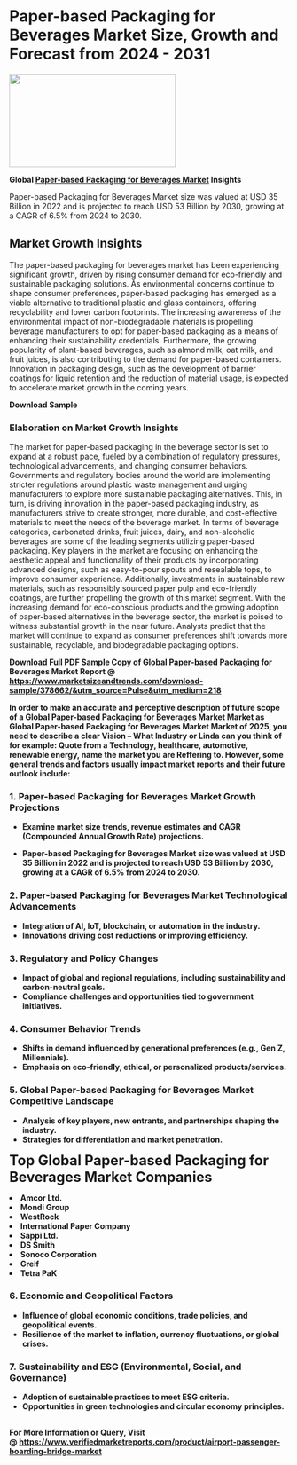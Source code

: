 <H1>Paper-based Packaging for Beverages Market Size, Growth and Forecast from 2024 - 2031</H1><img class="aligncenter size-medium wp-image-584254" src="https://thirdeyenews.in/wp-content/uploads/2024/09/Global-Market-Research-300x168.jpeg" alt="" width="300" height="168" /><p><strong>Global&nbsp;<a href="https://www.marketsizeandtrends.com/download-sample/378662/&amp;utm_source=Pulse&amp;utm_medium=218">Paper-based Packaging for Beverages Market</a> Insights</strong></p><p>Paper-based Packaging for Beverages Market size was valued at USD 35 Billion in 2022 and is projected to reach USD 53 Billion by 2030, growing at a CAGR of 6.5% from 2024 to 2030.</p><p><h2>Market Growth Insights</h2> The paper-based packaging for beverages market has been experiencing significant growth, driven by rising consumer demand for eco-friendly and sustainable packaging solutions. As environmental concerns continue to shape consumer preferences, paper-based packaging has emerged as a viable alternative to traditional plastic and glass containers, offering recyclability and lower carbon footprints. The increasing awareness of the environmental impact of non-biodegradable materials is propelling beverage manufacturers to opt for paper-based packaging as a means of enhancing their sustainability credentials. Furthermore, the growing popularity of plant-based beverages, such as almond milk, oat milk, and fruit juices, is also contributing to the demand for paper-based containers. Innovation in packaging design, such as the development of barrier coatings for liquid retention and the reduction of material usage, is expected to accelerate market growth in the coming years. <p><strong>Download Sample</strong></p> <h3>Elaboration on Market Growth Insights</h3> The market for paper-based packaging in the beverage sector is set to expand at a robust pace, fueled by a combination of regulatory pressures, technological advancements, and changing consumer behaviors. Governments and regulatory bodies around the world are implementing stricter regulations around plastic waste management and urging manufacturers to explore more sustainable packaging alternatives. This, in turn, is driving innovation in the paper-based packaging industry, as manufacturers strive to create stronger, more durable, and cost-effective materials to meet the needs of the beverage market. In terms of beverage categories, carbonated drinks, fruit juices, dairy, and non-alcoholic beverages are some of the leading segments utilizing paper-based packaging. Key players in the market are focusing on enhancing the aesthetic appeal and functionality of their products by incorporating advanced designs, such as easy-to-pour spouts and resealable tops, to improve consumer experience. Additionally, investments in sustainable raw materials, such as responsibly sourced paper pulp and eco-friendly coatings, are further propelling the growth of this market segment. With the increasing demand for eco-conscious products and the growing adoption of paper-based alternatives in the beverage sector, the market is poised to witness substantial growth in the near future. Analysts predict that the market will continue to expand as consumer preferences shift towards more sustainable, recyclable, and biodegradable packaging options. <p><strong></p><p><span class=""><strong>Download Full PDF Sample Copy of Global Paper-based Packaging for Beverages Market Report</strong> @ <a href="https://www.marketsizeandtrends.com/download-sample/378662/&amp;utm_source=Pulse&amp;utm_medium=218" target="_blank">https://www.marketsizeandtrends.com/download-sample/378662/&amp;utm_source=Pulse&amp;utm_medium=218</a></span></p><p>In order to make an accurate and perceptive description of future scope of a Global&nbsp;Paper-based Packaging for Beverages Market Market as Global&nbsp;Paper-based Packaging for Beverages Market Market of 2025, you need to describe a clear Vision &ndash; What Industry or Linda can you think of for example: Quote from a Technology, healthcare, automotive, renewable energy, name the market you are Reffering to. However, some general trends and factors usually impact market reports and their future outlook include:</p><h3>1.&nbsp;<strong>Paper-based Packaging for Beverages Market Growth Projections</strong></h3><ul><li>Examine market size trends, revenue estimates and CAGR (Compounded Annual Growth Rate) projections.</li><li><p>Paper-based Packaging for Beverages Market size was valued at USD 35 Billion in 2022 and is projected to reach USD 53 Billion by 2030, growing at a CAGR of 6.5% from 2024 to 2030.</p></li></ul><h3>2.&nbsp;<strong>Paper-based Packaging for Beverages Market Technological Advancements</strong></h3><ul><li>Integration of AI, IoT, blockchain, or automation in the industry.</li><li>Innovations driving cost reductions or improving efficiency.</li></ul><h3>3.&nbsp;<strong>Regulatory and Policy Changes</strong></h3><ul><li>Impact of global and regional regulations, including sustainability and carbon-neutral goals.</li><li>Compliance challenges and opportunities tied to government initiatives.</li></ul><h3>4.&nbsp;<strong>Consumer Behavior Trends</strong></h3><ul><li>Shifts in demand influenced by generational preferences (e.g., Gen Z, Millennials).</li><li>Emphasis on eco-friendly, ethical, or personalized products/services.</li></ul><h3>5.&nbsp;<strong>Global Paper-based Packaging for Beverages Market Competitive Landscape</strong></h3><ul><li>Analysis of key players, new entrants, and partnerships shaping the industry.</li><li>Strategies for differentiation and market penetration.</li></ul><p data-pm-slice="1 1 []"><span style="color: inherit; font-family: inherit; font-size: 25px;">Top Global Paper-based Packaging for Beverages Market Companies</span></p><div class="" data-test-id=""><p><li>Amcor Ltd.</li><li> Mondi Group</li><li> WestRock</li><li> International Paper Company</li><li> Sappi Ltd.</li><li> DS Smith</li><li> Sonoco Corporation</li><li> Greif</li><li> Tetra PaK</li></p></div><h3>6.&nbsp;<strong>Economic and Geopolitical Factors</strong></h3><ul><li>Influence of global economic conditions, trade policies, and geopolitical events.</li><li>Resilience of the market to inflation, currency fluctuations, or global crises.</li></ul><h3>7.&nbsp;<strong>Sustainability and ESG (Environmental, Social, and Governance)</strong></h3><ul><li>Adoption of sustainable practices to meet ESG criteria.</li><li>Opportunities in green technologies and circular economy principles.</li></ul><h2><strong style="font-size: 14px;">For More Information or Query, Visit @&nbsp;</strong><a style="background-color: #ffffff; font-size: 14px;" href="https://www.marketsizeandtrends.com/report/paper-based-packaging-for-beverages-market/" target="_blank">https://www.verifiedmarketreports.com/product/airport-passenger-boarding-bridge-market</a></h2>
